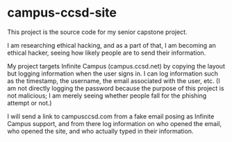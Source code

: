 # campus-ccsd-site
This project is the source code for my senior capstone project.

I am researching ethical hacking, and as a part of that, I am becoming an ethical hacker, seeing how likely people are to send their information.

My project targets Infinite Campus (campus.ccsd.net) by copying the layout but logging information when the user signs in. I can log information such as the timestamp, the username, the email associated with the user, etc. (I am not directly logging the password because the purpose of this project is not malicious; I am merely seeing whether people fall for the phishing attempt or not.)

I will send a link to campusccsd.com from a fake email posing as Infinite Campus support, and from there log information on who opened the email, who opened the site, and who actually typed in their information.

